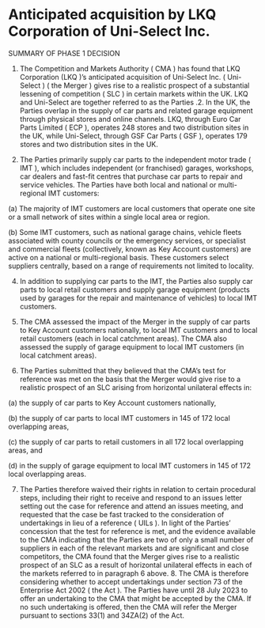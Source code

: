 # Anticipated acquisition by LKQ Corporation of Uni-Select Inc.

SUMMARY OF PHASE 1 DECISION

1. The Competition and Markets Authority ( CMA ) has found that LKQ Corporation (LKQ )’s anticipated acquisition of Uni-Select Inc. ( Uni-Select ) ( the Merger ) gives rise to a realistic prospect of a substantial lessening of competition ( SLC ) in certain markets within the UK. LKQ and Uni-Select are together referred to as the Parties .2. In the UK, the Parties overlap in the supply of car parts and related garage equipment through physical stores and online channels. LKQ, through Euro Car Parts Limited ( ECP ), operates 248 stores and two distribution sites in the UK, while Uni-Select, through GSF Car Parts ( GSF ), operates 179 stores and two distribution sites in the UK.

2. The Parties primarily supply car parts to the independent motor trade ( IMT ), which includes independent (or franchised) garages, workshops, car dealers and fast-fit centres that purchase car parts to repair and service vehicles. The Parties have both local and national or multi-regional IMT customers:


(a) The majority of IMT customers are local customers that operate one site or a small network of sites within a single local area or region.

(b) Some IMT customers, such as national garage chains, vehicle fleets associated with county councils or the emergency services, or specialist and commercial fleets (collectively, known as Key Account customers) are active on a national or multi-regional basis. These customers select suppliers centrally, based on a range of requirements not limited to locality.

4. In addition to supplying car parts to the IMT, the Parties also supply car parts to local retail customers and supply garage equipment (products used by garages for the repair and maintenance of vehicles) to local IMT customers.

5. The CMA assessed the impact of the Merger in the supply of car parts to Key Account customers nationally, to local IMT customers and to local retail customers (each in local catchment areas). The CMA also assessed the supply of garage equipment to local IMT customers (in local catchment areas).

6. The Parties submitted that they believed that the CMA’s test for reference was met on the basis that the Merger would give rise to a realistic prospect of an SLC arising from horizontal unilateral effects in:


(a) the supply of car parts to Key Account customers nationally,

(b) the supply of car parts to local IMT customers in 145 of 172 local overlapping areas,

(c) the supply of car parts to retail customers in all 172 local overlapping areas, and

(d) in the supply of garage equipment to local IMT customers in 145 of 172 local overlapping areas.

7. The Parties therefore waived their rights in relation to certain procedural steps, including their right to receive and respond to an issues letter setting out the case for reference and attend an issues meeting, and requested that the case be fast tracked to the consideration of undertakings in lieu of a reference ( UILs ). In light of the Parties’ concession that the test for reference is met, and the evidence available to the CMA indicating that the Parties are two of only a small number of suppliers in each of the relevant markets and are significant and close competitors, the CMA found that the Merger gives rise to a realistic prospect of an SLC as a result of horizontal unilateral effects in each of the markets referred to in paragraph 6 above. 8. The CMA is therefore considering whether to accept undertakings under section 73 of the Enterprise Act 2002 ( the Act ). The Parties have until 28 July 2023 to offer an undertaking to the CMA that might be accepted by the CMA. If no such undertaking is offered, then the CMA will refer the Merger pursuant to sections 33(1) and 34ZA(2) of the Act.